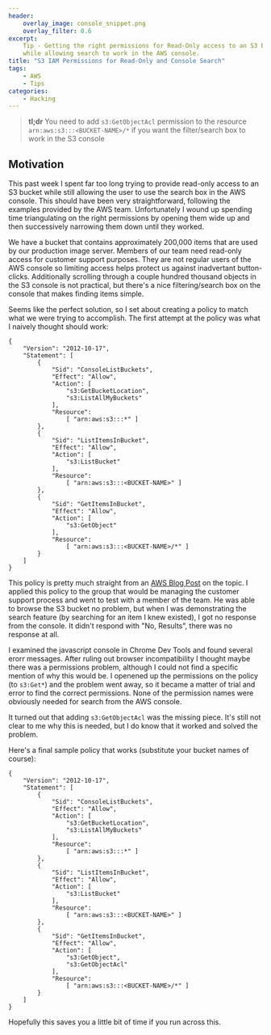 ```yaml
---
header:
    overlay_image: console_snippet.png
    overlay_filter: 0.6
excerpt:
    Tip - Getting the right permissions for Read-Only access to an S3 bucket
    while allowing search to work in the AWS console.
title: "S3 IAM Permissions for Read-Only and Console Search"
tags:
    - AWS
    - Tips
categories:
    - Hacking
---
```



> **tl;dr** You need to add `s3:GetObjectAcl` permission to the resource
  `arn:aws:s3:::<BUCKET-NAME>/*` if you want the filter/search box to work
  in the S3 console

## Motivation

This past week I spent far too long trying to provide read-only access to an S3
bucket while still allowing the user to use the search box in the AWS console.
This should have been very straightforward, following the examples provided by
the AWS team. Unfortunately I wound up spending time triangulating on the right
permissions by opening them wide up and then successively narrowing them down
until they worked.

We have a bucket that contains approximately 200,000 items that are used by our
production image server.  Members of our team need read-only access for
customer support purposes. They are not regular users of the AWS console so
limiting access helps protect us against inadvertant button-clicks.
Additionally scrolling through a couple hundred thousand objects in the S3
console is not practical, but there's a nice filtering/search box on the
console that makes finding items simple.

Seems like the perfect solution, so I set about creating a policy to match what
we were trying to accomplish. The first attempt at the policy was what I
naively thought should work:

```
{
    "Version": "2012-10-17",
    "Statement": [
        {
            "Sid": "ConsoleListBuckets",
            "Effect": "Allow",
            "Action": [
                "s3:GetBucketLocation",
                "s3:ListAllMyBuckets"
            ],
            "Resource":
                [ "arn:aws:s3:::*" ]
        },
        {
            "Sid": "ListItemsInBucket",
            "Effect": "Allow",
            "Action": [
                "s3:ListBucket"
            ],
            "Resource":
                [ "arn:aws:s3:::<BUCKET-NAME>" ]
        },
        {
            "Sid": "GetItemsInBucket",
            "Effect": "Allow",
            "Action": [
                "s3:GetObject"
            ],
            "Resource":
                [ "arn:aws:s3:::<BUCKET-NAME>/*" ]
        }
    ]
}
```

This policy is pretty much straight from an [AWS Blog
Post](https://blogs.aws.amazon.com/security/post/Tx3VRSWZ6B3SHAV/Writing-IAM-Policies-How-to-grant-access-to-an-Amazon-S3-bucket)
on the topic. I applied this policy to the group that would be managing the
customer support process and went to test with a member of the team. He was
able to browse the S3 bucket no problem, but when I was demonstrating the
search feature (by searching for an item I knew existed), I got no response from
the console. It didn't respond with "No, Results", there was no response at
all.

I examined the javascript console in Chrome Dev Tools and found several erorr
messages. After ruling out browser incompatibility I thought maybe there was a
permissions problem, although I could not find a specific mention of why this
would be. I openened up the permissions on the policy (to `s3:Get*`) and the problem went
away, so it became a matter of trial and error to find the correct permissions.
None of the permission names were obviously needed for search from the AWS
console.

It turned out that adding `s3:GetObjectAcl` was the missing piece. It's still
not clear to me why this is needed, but I do know that it worked and solved the
problem.

Here's a final sample policy that works (substitute your bucket names of
course):

```
{
    "Version": "2012-10-17",
    "Statement": [
        {
            "Sid": "ConsoleListBuckets",
            "Effect": "Allow",
            "Action": [
                "s3:GetBucketLocation",
                "s3:ListAllMyBuckets"
            ],
            "Resource":
                [ "arn:aws:s3:::*" ]
        },
        {
            "Sid": "ListItemsInBucket",
            "Effect": "Allow",
            "Action": [
                "s3:ListBucket"
            ],
            "Resource":
                [ "arn:aws:s3:::<BUCKET-NAME>" ]
        },
        {
            "Sid": "GetItemsInBucket",
            "Effect": "Allow",
            "Action": [
                "s3:GetObject",
                "s3:GetObjectAcl"
            ],
            "Resource":
                [ "arn:aws:s3:::<BUCKET-NAME>/*" ]
        }
    ]
}
```

Hopefully this saves you a little bit of time if you run across this.
